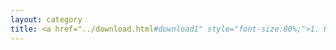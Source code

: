 ```yaml
---
layout: category
title: <a href="../download.html#download1" style="font-size:80%;">1. Platform Software</a>
---
```


